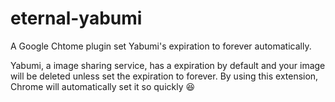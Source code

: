 # eternal-yabumi
A Google Chtome plugin set Yabumi's expiration to forever automatically.

Yabumi, a image sharing service, has a expiration by default and your image will be deleted unless set the expiration to forever. By using this extension, Chrome will automatically set it so quickly :satisfied:
